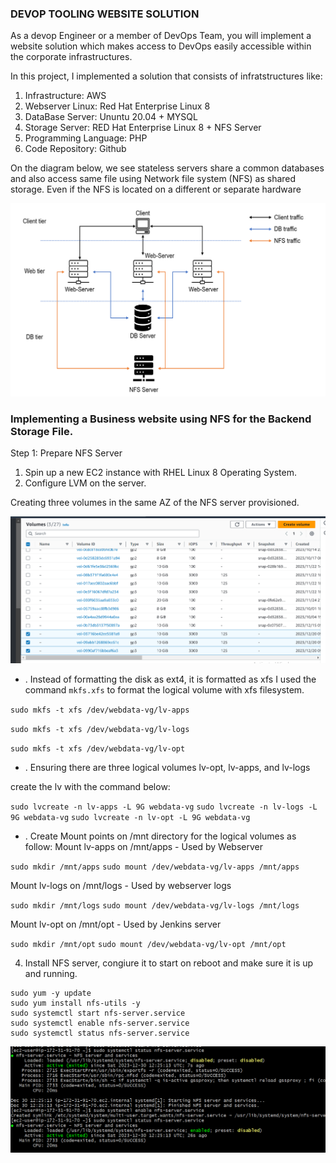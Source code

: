 ### DEVOP TOOLING WEBSITE SOLUTION


As a devop Engineer or  a member of DevOps Team, you will implement a website solution which makes access to DevOps easily accessible within the corporate infrastructures.

In this project, I implemented a solution that consists of infratstructures like:
1) Infrastructure: AWS 
2) Webserver Linux: Red Hat Enterprise Linux 8
3) DataBase Server: Ununtu 20.04 + MYSQL
4) Storage Server: RED Hat Enterprise Linux 8 + NFS Server
5) Programming Language: PHP
6) Code Repository: Github



On the diagram below, we see stateless servers share a common databases and also access same file using  Network file system (NFS) as shared storage. Even if the NFS is located on a different or separate hardware 


![Alt text](image.png)



### Implementing a Business website using NFS for the Backend Storage File.


Step 1: Prepare NFS Server

1. Spin up a new EC2 instance with RHEL Linux 8 Operating System.
2. Configure LVM on the server.

Creating three volumes in  the same AZ of the NFS server provisioned.


![Alt text](image-1.png)



* . Instead of formatting the disk as ext4, it is formatted as xfs
I used the command `mkfs.xfs` to format the logical volume with xfs filesystem.

 `sudo mkfs -t xfs /dev/webdata-vg/lv-apps`

 `sudo mkfs -t xfs /dev/webdata-vg/lv-logs`

 `sudo mkfs -t xfs /dev/webdata-vg/lv-opt`

* . Ensuring there are three logical volumes lv-opt, lv-apps, and lv-logs

create the lv with the command below:


 `sudo lvcreate -n lv-apps -L 9G webdata-vg`
 `sudo lvcreate -n lv-logs -L 9G webdata-vg`
 `sudo lvcreate -n lv-opt -L 9G webdata-vg`



* . Create Mount points on /mnt directory for the logical volumes as follow:
Mount lv-apps on /mnt/apps - Used by Webserver

`sudo mkdir /mnt/apps`
`sudo mount /dev/webdata-vg/lv-apps /mnt/apps`

Mount lv-logs on /mnt/logs - Used by webserver logs

`sudo mkdir /mnt/logs`
`sudo mount /dev/webdata-vg/lv-logs /mnt/logs`


Mount lv-opt on /mnt/opt - Used by Jenkins server

`sudo mkdir /mnt/opt`
`sudo mount /dev/webdata-vg/lv-opt /mnt/opt`


4. Install NFS server, congiure it to start on reboot and make sure it is up and running.

```
sudo yum -y update
sudo yum install nfs-utils -y
sudo systemctl start nfs-server.service
sudo systemctl enable nfs-server.service
sudo systemctl status nfs-server.service
```


![Alt text](image-2.png)